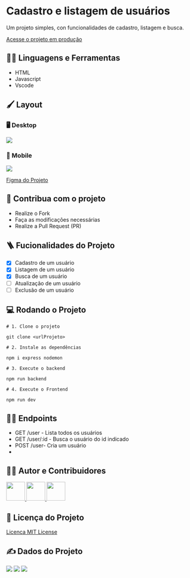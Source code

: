 # Cadastro e listagem de usuários

Um projeto simples, con funcionalidades de cadastro, listagem e busca.

[Acesse o projeto em produção](https://projetocss-jesscoder.netlify.app/)

## :man_mechanic: Linguagens e Ferramentas

- HTML
- Javascript
- Vscode


## :paintbrush: Layout

### :desktop_computer: Desktop

<img src="https://placehold.co/400x200"/>

### :iphone: Mobile

<img src="https://placehold.co/200x400" />

[Figma do Projeto](https://figma.com/)

## :triangular_flag_on_post: Contribua com o projeto

- Realize o Fork
- Faça as modificações necessárias
- Realize a Pull Request (PR)

## :ladder: Fucionalidades do Projeto

- [x] Cadastro de um usuário
- [x] Listagem de um usuário
- [x] Busca de um usuário
- [ ] Atualização de um usuário
- [ ] Exclusão de um usuário

## :computer: Rodando o Projeto

```shell
# 1. Clone o projeto

git clone <urlProjeto>

# 2. Instale as dependências

npm i express nodemon

# 3. Execute o backend

npm run backend

# 4. Execute o Frontend

npm run dev
```

## :sassy_man: Endpoints

- GET /user - Lista todos os usuários
- GET /user/:id - Busca o usuário do id indicado
- POST /user- Cria um usuário
-

## :technologist: Autor e Contribuidores

<a href="https://github.com/jessicamedeirosp">
<img src="https://avatars.githubusercontent.com/u/20779100?v=4" width="50px" />
</a>
<a href="https://github.com/jessicamedeirosp">
<img src="https://avatars.githubusercontent.com/u/20779100?v=4" width="50px" />
</a>
<a href="https://github.com/jessicamedeirosp">
<img src="https://avatars.githubusercontent.com/u/20779100?v=4" width="50px" />
</a>

## :scroll: Licença do Projeto

[Licenca MIT License](http://creativecommons.org/licenses/by)

## :writing_hand: Dados do Projeto

<img src="https://img.shields.io/github/stars/jessicamedeirosp/PROJETO-CSS?style=social">
<img src="https://img.shields.io/github/issues-pr-raw/jessicamedeirosp/PROJETO-CSS?style=social">
<img src="https://img.shields.io/github/issues-closed/jessicamedeirosp/PROJETO-CSS?style=social">
